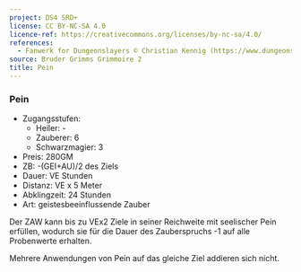 ```yaml
---
project: DS4 SRD+
license: CC BY-NC-SA 4.0
licence-ref: https://creativecommons.org/licenses/by-nc-sa/4.0/
references: 
  - Fanwerk for Dungeonslayers © Christian Kennig (https://www.dungeonslayers.net/)
source: Bruder Grimms Grimmoire 2
title: Pein
---
```


### Pein

- Zugangsstufen:
  - Heiler: -
  - Zauberer: 6
  - Schwarzmagier: 3
- Preis: 280GM
- ZB: -(GEI+AU)/2 des Ziels
- Dauer: VE Stunden
- Distanz: VE x 5 Meter
- Abklingzeit: 24 Stunden
- Art: geistesbeeinflussende Zauber

Der ZAW kann bis zu VEx2 Ziele in seiner Reichweite mit seelischer Pein erfüllen, wodurch sie für die Dauer des Zauberspruchs -1 auf alle Probenwerte erhalten.

Mehrere Anwendungen von Pein auf das gleiche Ziel addieren sich nicht.

